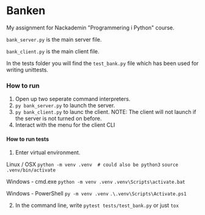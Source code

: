 # Banken

My assignment for Nackademin "Programmering i Python" course.

`bank_server.py` is the main server file.

`bank_client.py` is the main client file.

In the tests folder you will find the `test_bank.py` file which has been used for writing unittests.


### How to run
1. Open up two seperate command interpreters.
2. `py bank_server.py` to launch the server.
3. `py bank_client.py` to launc the client. NOTE: The client will not launch if the server is not turned on before.
4. Interact with the menu for the client CLI

#### How to run tests
1. Enter virtual environment.

Linux / OSX
`python -m venv .venv  # could also be python3`
`source .venv/bin/activate`

Windows - cmd.exe
`python -m venv .venv`
`.venv\Scripts\activate.bat`

Windows - PowerShell
`py -m venv .venv`
`.\.venv\Scripts\Activate.ps1`

2. In the command line, write `pytest tests/test_bank.py` or just `tox`
